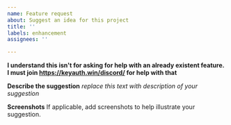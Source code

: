 ```yaml
---
name: Feature request
about: Suggest an idea for this project
title: ''
labels: enhancement
assignees: ''

---
```


**I understand this isn't for asking for help with an already existent feature. I must join https://keyauth.win/discord/ for help with that**


**Describe the suggestion**
*replace this text with description of your suggestion*

**Screenshots**
If applicable, add screenshots to help illustrate your suggestion.
